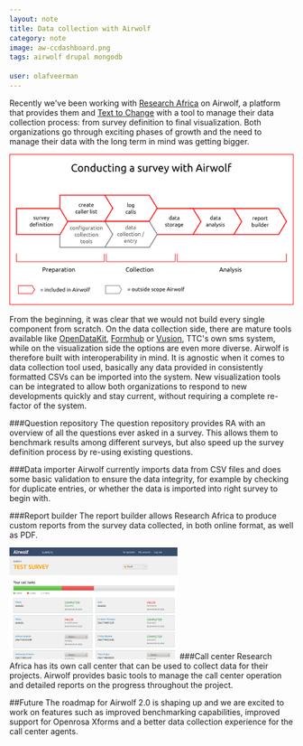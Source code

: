 ```yaml
---
layout: note
title: Data collection with Airwolf
category: note
image: aw-ccdashboard.png
tags: airwolf drupal mongodb

user: olafveerman
---
```

Recently we've been working with [Research Africa](http://www.researchafrica.com) on Airwolf, a platform that provides them and [Text to Change](http://www.texttochange.com) with a tool to manage their data collection process: from survey definition to final visualization. Both organizations go through exciting phases of growth and the need to manage their data with the long term in mind was getting bigger.

<img src="/images/notes/collection-process-aw.png" class="eleven columns border alpha omega" alt="Data collection with Airwolf" />
  
From the beginning, it was clear that we would not build every single component from scratch. On the data collection side, there are mature tools available like [OpenDataKit](http://www.opendatakit.org), [Formhub](http://www.formhub.org) or [Vusion](http://www.texttochange.org/vusion), TTC's own sms system, while on the visualization side the options are even more diverse.
Airwolf is therefore built with interoperability in mind. It is agnostic when it comes to data collection tool used, basically any data provided in consistently formatted CSVs can be imported into the system. New visualization tools can be integrated to allow both organizations to respond to new developments quickly and stay current, without requiring a complete re-factor of the system.

###Question repository
The question repository provides RA with an overview of all the questions ever asked in a survey. This allows them to benchmark results among different surveys, but also speed up the survey definition process by re-using existing questions.

###Data importer
Airwolf currently imports data from CSV files and does some basic validation to ensure the data integrity, for example by checking for duplicate entries, 
or whether the data is imported into right survey to begin with.

###Report builder
The report builder allows Research Africa to produce custom reports from the survey data collected, in both online format, as well as PDF.

<img src="/images/notes/aw-ccdashboard.png" class="right" alt="Data collection with Airwolf" />
###Call center
Research Africa has its own call center that can be used to collect data for their projects. Airwolf provides basic tools to manage the call center operation and detailed reports on the progress throughout the project.

##Future
The roadmap for Airwolf 2.0 is shaping up and we are excited to work on features such as improved benchmarking capabilities, improved support for Openrosa Xforms and a better data collection experience for the call center agents.